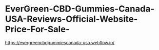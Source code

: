 # EverGreen-CBD-Gummies-Canada-USA-Reviews-Official-Website-Price-For-Sale-
https://evergreencbdgummiescanada-usa.webflow.io/
